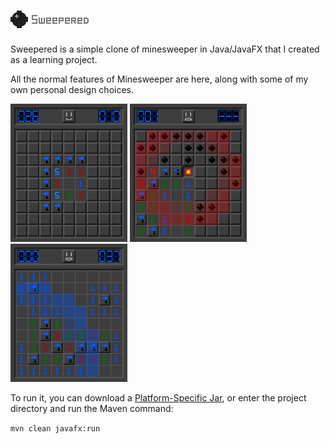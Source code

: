 [<img src="markdownData/markdownLogo.png">](markdownData/markdownLogo.png)
------

Sweepered is a simple clone of minesweeper in Java/JavaFX that I created as a learning project.

All the normal features of Minesweeper are here, along with some of my own personal design choices.

[<img src="markdownData/gameStarted.png" width=187>](markdownData/gameStarted.png)
[<img src="markdownData/gameExploded.png" width=187>](markdownData/gameExploded.png)
[<img src="markdownData/gameCleared.png" width=187>](markdownData/gameCleared.png)

To run it, you can download a [Platform-Specific Jar](https://github.com/OxygenCobalt/Sweepered/releases), or enter the project directory and run the Maven command:

`mvn clean javafx:run`
